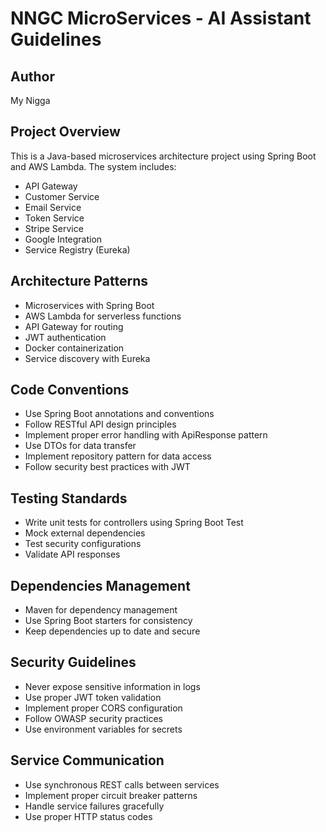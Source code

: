 # NNGC MicroServices - AI Assistant Guidelines

## Author
<NAME>My Nigga</NAME>
## Project Overview
This is a Java-based microservices architecture project using Spring Boot and AWS Lambda. The system includes:
- API Gateway
- Customer Service 
- Email Service
- Token Service
- Stripe Service
- Google Integration
- Service Registry (Eureka)

## Architecture Patterns
- Microservices with Spring Boot
- AWS Lambda for serverless functions
- API Gateway for routing
- JWT authentication
- Docker containerization
- Service discovery with Eureka

## Code Conventions
- Use Spring Boot annotations and conventions
- Follow RESTful API design principles
- Implement proper error handling with ApiResponse pattern
- Use DTOs for data transfer
- Implement repository pattern for data access
- Follow security best practices with JWT

## Testing Standards
- Write unit tests for controllers using Spring Boot Test
- Mock external dependencies
- Test security configurations
- Validate API responses

## Dependencies Management
- Maven for dependency management
- Use Spring Boot starters for consistency
- Keep dependencies up to date and secure

## Security Guidelines
- Never expose sensitive information in logs
- Use proper JWT token validation
- Implement proper CORS configuration
- Follow OWASP security practices
- Use environment variables for secrets

## Service Communication
- Use synchronous REST calls between services
- Implement proper circuit breaker patterns
- Handle service failures gracefully
- Use proper HTTP status codes